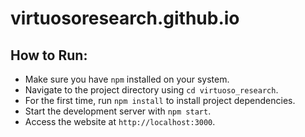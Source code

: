 # virtuosoresearch.github.io

## How to Run:
- Make sure you have `npm` installed on your system.
- Navigate to the project directory using `cd virtuoso_research`.
- For the first time, run `npm install` to install project dependencies.
- Start the development server with `npm start`.
- Access the website at `http://localhost:3000`.
